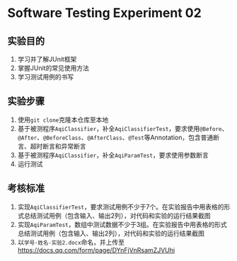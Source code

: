 # Software Testing Experiment 02

## 实验目的

1. 学习并了解JUnit框架
2. 掌握JUnit的常见使用方法
3. 学习测试用例的书写

## 实验步骤

1. 使用```git clone```克隆本仓库至本地
2. 基于被测程序```AqiClassifier```，补全```AqiClassifierTest```，要求使用```@Before```、```@After```、```@BeforeClass```、```@AfterClass```、```@Test```等Annotation，包含普通断言、超时断言和异常断言
3. 基于被测程序```AqiClassifier```，补全```AqiParamTest```，要求使用参数断言
4. 运行测试

## 考核标准

1. 实现```AqiClassifierTest```，要求测试用例不少于7个。在实验报告中用表格的形式总结测试用例（包含输入、输出2列），对代码和实验的运行结果截图
2. 实现```AqiParamTest```，数组中测试数据不少于3组。在实验报告中用表格的形式总结测试用例（包含输入、输出2列），对代码和实验的运行结果截图
3. 以```学号-姓名-实验2.docx```命名，并上传至
https://docs.qq.com/form/page/DYnFjVnRsamZJVUhi